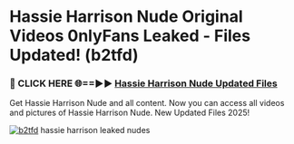 # Hassie Harrison Nude Original Videos 0nlyFans Leaked - Files Updated! (b2tfd)

<h3>🔴 CLICK HERE 🌐==►► <a href="https://tinyurl.com/52m3yx9h" rel="nofollow">Hassie Harrison Nude Updated Files</a></h3>

Get Hassie Harrison Nude and all content. Now you can access all videos and pictures of Hassie Harrison Nude. New Updated Files 2025!

[![b2tfd](https://i.imgur.com/TnHtlc8.gif)](https://tinyurl.com/52m3yx9h)
hassie harrison leaked nudes